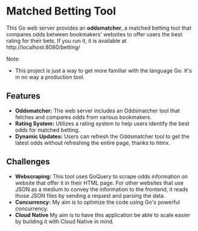 # Matched Betting Tool

This Go web server provides an **oddsmatcher**, a matched betting tool that compares odds between bookmakers' websites to offer users the best rating for their bets.
If you run it, it is available at http://localhost:8080/betting/

Note:
 - This project is just a way to get more familiar with the language Go. It's in no way a production tool.

## Features

- **Oddsmatcher:** The web server includes an Oddsmatcher tool that fetches and compares odds from various bookmakers.
- **Rating System:** Utilizes a rating system to help users identify the best odds for matched betting.
- **Dynamic Updates:** Users can refresh the Oddsmatcher tool to get the latest odds without refreshing the entire page, thanks to htmx.

## Challenges

- **Webscraping:** This tool uses GoQuery to scrape odds information on website that offer it in their HTML page. For other websites that use JSON as a medium to convey the information to the frontend, it reads those JSON files by sending a request and parsing the data.
- **Concurrency:** My aim is to optimize the code using Go's powerful concurrency.
- **Cloud Native** My aim is to have this application be able to scale easier by building it with Cloud Native in mind.
